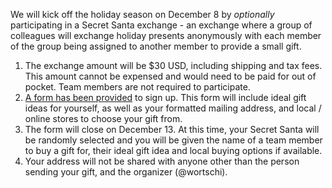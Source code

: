 We will kick off the holiday season on December 8 by _optionally_ participating in a Secret Santa exchange - an exchange where a group of colleagues will exchange holiday presents anonymously with each member of the group being assigned to another member to provide a small gift.

1. The exchange amount will be $30 USD, including shipping and tax fees. This amount cannot be expensed and would need to be paid for out of pocket. Team members are not required to participate.
1. [A form has been provided](https://forms.gle/NXCXbWWWbF2HeSk4A) to sign up. This form will include ideal gift ideas for yourself, as well as your formatted mailing address, and local / online stores to choose your gift from.
1. The form will close on December 13. At this time, your Secret Santa will be randomly selected and you will be given the name of a team member to buy a gift for, their ideal gift idea and local buying options if available.
1. Your address will not be shared with anyone other than the person sending your gift, and the organizer (@wortschi).
